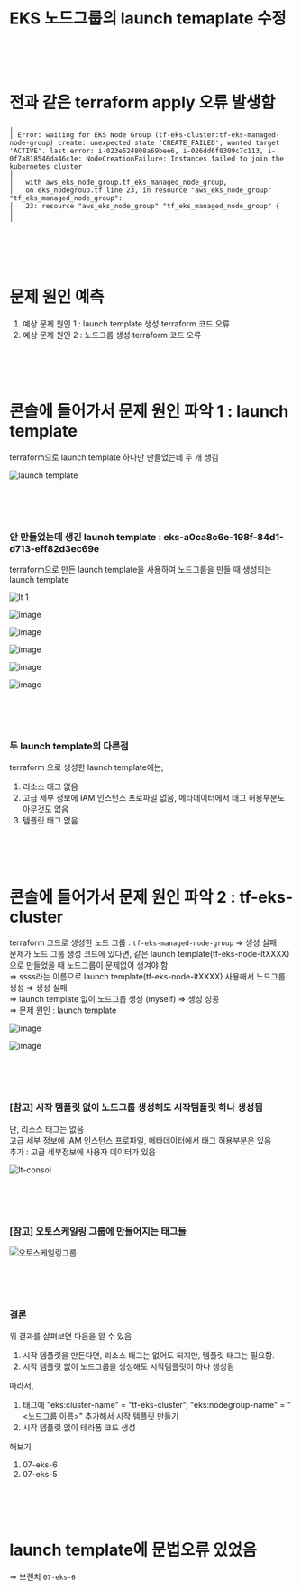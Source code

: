 # EKS 노드그룹의 launch temaplate 수정

<br>
<br>
<br>

# 전과 같은 terraform apply 오류 발생함

```
╷
│ Error: waiting for EKS Node Group (tf-eks-cluster:tf-eks-managed-node-group) create: unexpected state 'CREATE_FAILED', wanted target 'ACTIVE'. last error: i-023e524808a69bee6, i-026dd6f8309c7c113, i-0f7a818546da46c1e: NodeCreationFailure: Instances failed to join the kubernetes cluster
│
│   with aws_eks_node_group.tf_eks_managed_node_group,
│   on eks_nodegroup.tf line 23, in resource "aws_eks_node_group" "tf_eks_managed_node_group":
│   23: resource "aws_eks_node_group" "tf_eks_managed_node_group" {
│
╵
```

<br>
<br>
<br>

# 문제 원인 예측

1. 예상 문제 원인 1 : launch template 생성 terraform 코드 오류 <br>
2. 예상 문제 원인 2 : 노드그룹 생성 terraform 코드 오류

<br>
<br>
<br>

# 콘솔에 들어가서 문제 원인 파악 1 : launch template

terraform으로 launch template 하나만 만들었는데 두 개 생김

![launch template](https://github.com/user-attachments/assets/c9257c16-7be9-4f57-ae30-c49b856c7b8e)

<br>
<br>
<br>

### 안 만들었는데 생긴 launch template : eks-a0ca8c6e-198f-84d1-d713-eff82d3ec69e

terraform으로 만든 launch template을 사용하여 노드그룹을 만들 때 생성되는 launch template

![lt 1](https://github.com/user-attachments/assets/e86f08c9-ea24-4f99-8726-c82bfb505251)

![image](https://github.com/user-attachments/assets/d66d57fa-2a61-4308-839d-4f7a9efa9fb7)

![image](https://github.com/user-attachments/assets/9c83f982-1089-46f4-bd51-b4932526557f)

![image](https://github.com/user-attachments/assets/e41ec20c-babf-4cf7-ab6c-d1509d1806e5)

![image](https://github.com/user-attachments/assets/9a4fd360-e053-47dc-815c-c1d56398cc4b)

![image](https://github.com/user-attachments/assets/91e1d611-21b8-4f13-94ca-57fa6915d24c)

<br>
<br>
<br>

### 두 launch template의 다른점 

terraform 으로 생성한 launch template에는,
1. 리소스 태그 없음
2. 고급 세부 정보에 IAM 인스턴스 프로파일 없음, 메타데이터에서 태그 허용부분도 아무것도 없음
3. 템플릿 태그 없음

<br>
<br>
<br>

# 콘솔에 들어가서 문제 원인 파악 2 :  tf-eks-cluster 

terraform 코드로 생성한 노드 그룹 : `tf-eks-managed-node-group` ⇒ 생성 실패 <br>
문제가 노드 그룹 생성 코드에 있다면, 같은 launch template(tf-eks-node-ltXXXX)으로 만들었을 때 노드그룹이 문제없이 생겨야 함 <br>
⇒ ssss라는 이름으로 launch template(tf-eks-node-ltXXXX) 사용해서 노드그룹 생성 ⇒ 생성 실패 <br>
⇒ launch template 없이 노드그룹 생성 (myself) ⇒ 생성 성공 <br>
⇒ 문제 원인 : launch template

![image](https://github.com/user-attachments/assets/fc7a73b3-d981-45f0-b7a3-b56e3a8929af)

![image](https://github.com/user-attachments/assets/eb79f9d7-0df4-4411-a0b6-bd8f2dd3a1f6)

<br>
<br>
<br>

### [참고] 시작 템플릿 없이 노드그룹 생성해도 시작템플릿 하나 생성됨
단, 리소스 태그는 없음 <br>
고급 세부 정보에 IAM 인스턴스 프로파일, 메타데이터에서 태그 허용부분은 있음 <br>
추가 : 고급 세부정보에 사용자 데이터가 있음

![lt-consol](https://github.com/user-attachments/assets/207bf494-09b0-41fd-bfda-8bf68ea40749)

<br>
<br>
<br>

### [참고] 오토스케일링 그룹에 만들어지는 태그들

![오토스케일링그룹](https://github.com/user-attachments/assets/29089a2e-582f-4ce8-bfb7-06eedb880e4e)

<br>
<br>
<br>

### 결론

위 결과를 살펴보면 다음을 알 수 있음 <br>
1. 시작 템플릿을 만든다면, 리소스 태그는 없어도 되지만, 템플릿 태그는 필요함.
2. 시작 템플릿 없이 노드그룹을 생성해도 시작템플릿이 하나 생성됨

따라서, <br>
1. 태그에 "eks:cluster-name" = "tf-eks-cluster", "eks:nodegroup-name" = "<노드그룹 이름>" 추가해서 시작 템플릿 만들기
2. 시작 템플릿 없이 테라폼 코드 생성

해보기 <br>
1. 07-eks-6 <br>
2. 07-eks-5 

<br>
<br>
<br>

# launch template에 문법오류 있었음

⇒ 브랜치 `07-eks-6`
